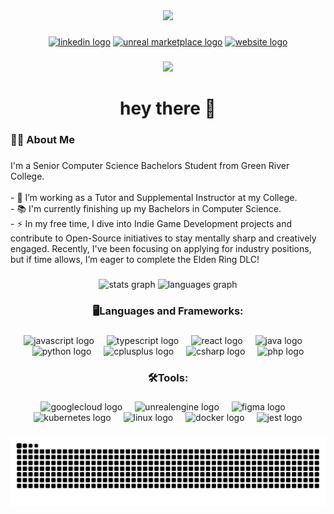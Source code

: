 <div align="center">
  <img height="150"  src="https://media.giphy.com/media/uVJPQbu72k0HkKEXT1/giphy.gif?cid=ecf05e47tkx9pjjksa6shq3bow62y95utmibuyyo1uebze1s&ep=v1_stickers_search&rid=giphy.gif&ct=s" />
</div>

###

<div align="center">
  <a href="https://www.linkedin.com/in/everett-hanke-82b074228/"><img src="https://img.shields.io/static/v1?message=LinkedIn&logo=linkedin&label=&color=0077B5&logoColor=white&labelColor=&style=for-the-badge" height="25" alt="linkedin logo"  /></a>
  <a href="https://www.fab.com/sellers/FORGE%20TEK%20STUDIOS"><img src="https://img.shields.io/static/v1?message=Unreal%20Marketplace&logo=unrealengine&label=&color=5C3D8A&logoColor=white&labelColor=&style=for-the-badge" height="25" alt="unreal marketplace logo" /></a>
  <a href="https://everetthanke.github.io/MyPortfolio/"><img src="https://img.shields.io/static/v1?message=Website&logo=internet-explorer&label=&color=5A4FCF&logoColor=white&labelColor=&style=for-the-badge" height="25" alt="website logo" /></a>

</div>

###

<div align="center">
  <img src="https://visitor-badge.laobi.icu/badge?page_id=EverettHanke.EverettHanke&" />
</div>

###

<h1 align="center">hey there 👋</h1>

###

<h3 align="left">👩‍💻  About Me</h3>

###

<p align="left">I'm a Senior Computer Science Bachelors Student from Green River College.<br>
  <br>- 🔭 I’m working as a Tutor and Supplemental Instructor at my College.
  <br>- 📚 I'm currently finishing up my Bachelors in Computer Science.
  <br>- ⚡ In my free time, I dive into Indie Game Development projects and contribute to Open-Source initiatives to stay mentally sharp and creatively engaged. Recently, I've been focusing on applying for industry positions, but if time allows, I’m eager to complete the Elden Ring DLC!</p>

###
<div align="center">
  <img src="https://github-readme-stats.vercel.app/api?username=EverettHanke&hide_title=false&hide_rank=false&show_icons=true&include_all_commits=true&count_private=true&disable_animations=false&theme=dracula&locale=en&hide_border=false&order=1" height="150" alt="stats graph"  />
  <img src="https://github-readme-stats.vercel.app/api/top-langs?username=EverettHanke&locale=en&hide_title=false&layout=compact&card_width=320&langs_count=5&theme=dracula&hide_border=false&order=2" height="150" alt="languages graph"  />
</div>

###

<h3 align="center">🖥️Languages and Frameworks:</h3>

###

<div align="center">
  <img src="https://cdn.jsdelivr.net/gh/devicons/devicon/icons/javascript/javascript-original.svg" height="40" alt="javascript logo"  />
  <img width="12" />
  <img src="https://cdn.jsdelivr.net/gh/devicons/devicon/icons/typescript/typescript-original.svg" height="40" alt="typescript logo"  />
  <img width="12" />
  <img src="https://cdn.jsdelivr.net/gh/devicons/devicon/icons/react/react-original.svg" height="40" alt="react logo"  />
  <img width="12" />
  <img src="https://cdn.jsdelivr.net/gh/devicons/devicon/icons/java/java-original.svg" height="40" alt="java logo"  />
  <img width="12" />
  <img src="https://cdn.jsdelivr.net/gh/devicons/devicon/icons/python/python-original.svg" height="40" alt="python logo"  />
  <img width="12" />
  <img src="https://cdn.jsdelivr.net/gh/devicons/devicon/icons/cplusplus/cplusplus-original.svg" height="40" alt="cplusplus logo"  />
  <img width="12" />
  <img src="https://cdn.jsdelivr.net/gh/devicons/devicon/icons/csharp/csharp-original.svg" height="40" alt="csharp logo"  />
  <img width="12" />
  <img src="https://cdn.jsdelivr.net/gh/devicons/devicon/icons/php/php-original.svg" height="40" alt="php logo"  />
</div>

###

<h3 align="center">🛠Tools:</h3>

###

<div align="center">
  <img src="https://cdn.jsdelivr.net/gh/devicons/devicon/icons/googlecloud/googlecloud-original.svg" height="40" alt="googlecloud logo"  />
  <img width="12" />
  <img src="https://skillicons.dev/icons?i=unreal" height="40" alt="unrealengine logo"  />
  <img width="12" />
  <img src="https://cdn.jsdelivr.net/gh/devicons/devicon/icons/figma/figma-original.svg" height="40" alt="figma logo"  />
  <img width="12" />
  <img src="https://cdn.jsdelivr.net/gh/devicons/devicon/icons/kubernetes/kubernetes-plain.svg" height="40" alt="kubernetes logo"  />
  <img width="12" />
  <img src="https://cdn.jsdelivr.net/gh/devicons/devicon/icons/linux/linux-original.svg" height="40" alt="linux logo"  />
  <img width="12" />
  <img src="https://cdn.jsdelivr.net/gh/devicons/devicon/icons/docker/docker-original.svg" height="40" alt="docker logo"  />
  <img width="12" />
  <img src="https://cdn.jsdelivr.net/gh/devicons/devicon/icons/jest/jest-plain.svg" height="40" alt="jest logo"  />
</div>

###
<div align="center">
<img src="https://raw.githubusercontent.com/EverettHanke/EverettHanke/output/snake.svg" alt="Snake animation" />
</div>


###
